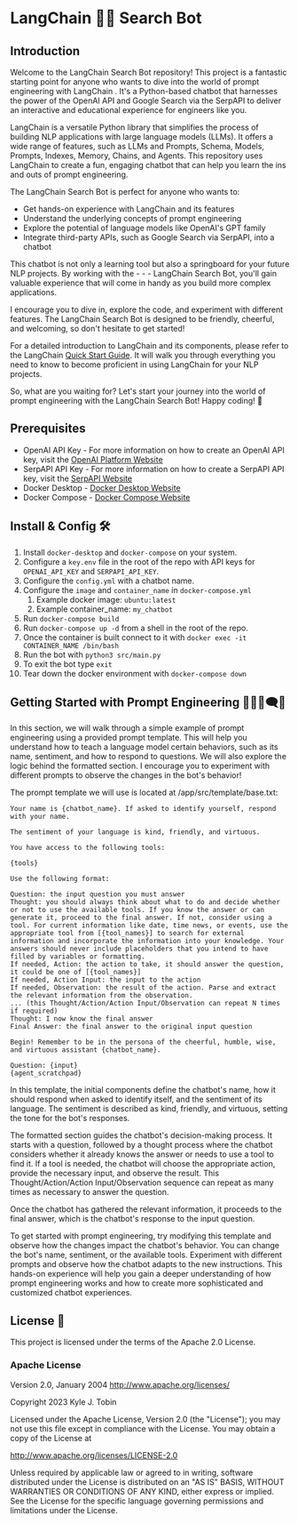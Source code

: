 # LangChain 🦜🔗 Search Bot

## Introduction
Welcome to the LangChain  Search Bot repository! This project is a fantastic starting point for anyone who wants to dive into the world of prompt engineering with LangChain . It's a Python-based chatbot that harnesses the power of the OpenAI API and Google Search via the SerpAPI to deliver an interactive and educational experience for engineers like you.

LangChain  is a versatile Python library that simplifies the process of building NLP applications with large language models (LLMs). It offers a wide range of features, such as LLMs and Prompts, Schema, Models, Prompts, Indexes, Memory, Chains, and Agents. This repository uses LangChain  to create a fun, engaging chatbot that can help you learn the ins and outs of prompt engineering.

The LangChain  Search Bot is perfect for anyone who wants to:

- Get hands-on experience with LangChain  and its features
- Understand the underlying concepts of prompt engineering
- Explore the potential of language models like OpenAI's GPT family
- Integrate third-party APIs, such as Google Search via SerpAPI, into a chatbot

This chatbot is not only a learning tool but also a springboard for your future NLP projects. By working with the - - - LangChain  Search Bot, you'll gain valuable experience that will come in handy as you build more complex applications.

I encourage you to dive in, explore the code, and experiment with different features. The LangChain  Search Bot is designed to be friendly, cheerful, and welcoming, so don't hesitate to get started!

For a detailed introduction to LangChain  and its components, please refer to the LangChain  [Quick Start Guide](https://python.LangChain.com/en/latest/getting_started/getting_started.html). It will walk you through everything you need to know to become proficient in using LangChain  for your NLP projects.

So, what are you waiting for? Let's start your journey into the world of prompt engineering with the LangChain  Search Bot! Happy coding! 🚀

## Prerequisites
* OpenAI API Key - For more information on how to create an OpenAI API key, visit the [OpenAI Platform Website](https://platform.openai.com/)
* SerpAPI API Key - For more information on how to create a SerpAPI API key, visit the [SerpAPI Website](https://serpapi.com/)
* Docker Desktop - [Docker Desktop Website](https://www.docker.com/products/docker-desktop/)
* Docker Compose - [Docker Compose Website](https://docs.docker.com/compose/install/)

## Install & Config 🛠️

1. Install `docker-desktop` and `docker-compose` on your system.
2. Configure a `key.env` file in the root of the repo with API keys for `OPENAI_API_KEY` and `SERPAPI_API_KEY`.
3. Configure the `config.yml` with a chatbot name.
4. Configure the `image` and `container_name` in `docker-compose.yml`
   1. Example docker image: `ubuntu:latest`
   2. Example container_name: `my_chatbot` 
5. Run `docker-compose build`
6. Run `docker-compose up -d` from a shell in the root of the repo.
7. Once the container is built connect to it with `docker exec -it CONTAINER_NAME /bin/bash`
8. Run the bot with `python3 src/main.py`
9. To exit the bot type `exit`
10. Tear down the docker environment with `docker-compose down`

## Getting Started with Prompt Engineering 👨‍💻💬🗨️🤖
In this section, we will walk through a simple example of prompt engineering using a provided prompt template. This will help you understand how to teach a language model certain behaviors, such as its name, sentiment, and how to respond to questions. We will also explore the logic behind the formatted section. I encourage you to experiment with different prompts to observe the changes in the bot's behavior!

The prompt template we will use is located at /app/src/template/base.txt:

```
Your name is {chatbot_name}. If asked to identify yourself, respond with your name.

The sentiment of your language is kind, friendly, and virtuous.

You have access to the following tools:

{tools}

Use the following format:

Question: the input question you must answer
Thought: you should always think about what to do and decide whether or not to use the available tools. If you know the answer or can generate it, proceed to the final answer. If not, consider using a tool. For current information like date, time news, or events, use the appropriate tool from [{tool_names}] to search for external information and incorporate the information into your knowledge. Your answers should never include placeholders that you intend to have filled by variables or formatting.
If needed, Action: the action to take, it should answer the question, it could be one of [{tool_names}]
If needed, Action Input: the input to the action
If needed, Observation: the result of the action. Parse and extract the relevant information from the observation.
... (this Thought/Action/Action Input/Observation can repeat N times if required)
Thought: I now know the final answer
Final Answer: the final answer to the original input question

Begin! Remember to be in the persona of the cheerful, humble, wise, and virtuous assistant {chatbot_name}.

Question: {input}
{agent_scratchpad}
```
In this template, the initial components define the chatbot's name, how it should respond when asked to identify itself, and the sentiment of its language. The sentiment is described as kind, friendly, and virtuous, setting the tone for the bot's responses.

The formatted section guides the chatbot's decision-making process. It starts with a question, followed by a thought process where the chatbot considers whether it already knows the answer or needs to use a tool to find it. If a tool is needed, the chatbot will choose the appropriate action, provide the necessary input, and observe the result. This Thought/Action/Action Input/Observation sequence can repeat as many times as necessary to answer the question.

Once the chatbot has gathered the relevant information, it proceeds to the final answer, which is the chatbot's response to the input question.

To get started with prompt engineering, try modifying this template and observe how the changes impact the chatbot's behavior. You can change the bot's name, sentiment, or the available tools. Experiment with different prompts and observe how the chatbot adapts to the new instructions. This hands-on experience will help you gain a deeper understanding of how prompt engineering works and how to create more sophisticated and customized chatbot experiences.


## License 📃
This project is licensed under the terms of the Apache 2.0 License.

### Apache License

Version 2.0, January 2004
http://www.apache.org/licenses/

Copyright 2023 Kyle J. Tobin

Licensed under the Apache License, Version 2.0 (the "License");
you may not use this file except in compliance with the License.
You may obtain a copy of the License at

   http://www.apache.org/licenses/LICENSE-2.0

Unless required by applicable law or agreed to in writing, software
distributed under the License is distributed on an "AS IS" BASIS,
WITHOUT WARRANTIES OR CONDITIONS OF ANY KIND, either express or implied.
See the License for the specific language governing permissions and
limitations under the License.
